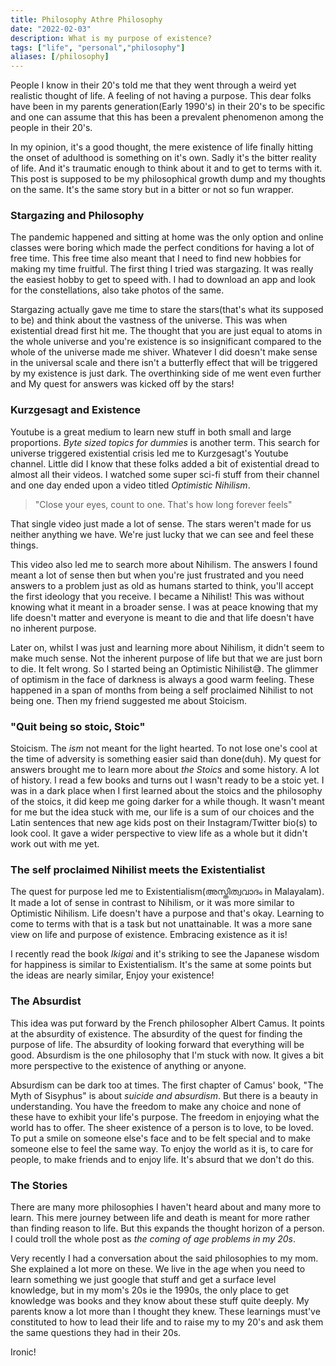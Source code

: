 ```yaml
---
title: Philosophy Athre Philosophy
date: "2022-02-03"
description: What is my purpose of existence?
tags: ["life", "personal","philosophy"]
aliases: [/philosophy]
---
```


People I know in their 20's told me that they went through a weird yet realistic thought of life. A feeling of not having a purpose. This dear folks have been in my parents generation(Early 1990's) in their 20's to be specific and one can assume that this has been a prevalent phenomenon among the people in their 20's.

In my opinion, it's a good thought, the mere existence of life finally hitting the onset of adulthood is something on it's own. Sadly it's the bitter reality of life. And it's traumatic enough to think about it and to get to terms with it. This post is supposed to be my philosophical growth dump and my thoughts on the same. It's the same story but in a bitter or not so fun wrapper.

### Stargazing and Philosophy

The pandemic happened and sitting at home was the only option and online classes were boring which made the perfect conditions for having a lot of free time. This free time also meant that I need to find new hobbies for making my time fruitful. The first thing I tried was stargazing. It was really the easiest hobby to get to speed with. I had to download an app and look for the constellations, also take photos of the same. 

Stargazing actually gave me time to stare the stars(that's what its supposed to be) and think about the vastness of the universe. This was when existential dread first hit me. The thought that you are just equal to atoms in the whole universe and you're existence is so insignificant compared to the whole of the universe made me shiver. Whatever I did doesn't make sense in the universal scale and there isn't a butterfly effect that will be triggered by my existence is just dark. The overthinking side of me went even further and My quest for answers was kicked off by the stars!

### Kurzgesagt and Existence

Youtube is a great medium to learn new stuff in both small and large proportions. _Byte sized topics for dummies_ is another term. This search for universe triggered existential crisis led me to Kurzgesagt's Youtube channel. Little did I know that these folks added a bit of existential dread to almost all their videos. I watched some super sci-fi stuff from their channel and one day ended upon a video titled  _Optimistic Nihilism_. 

> "Close your eyes, count to one. That's how long forever feels"

That single video just made a lot of sense. The stars weren't made for us neither anything we have. We're just lucky that we can see and feel these things. 

This video also led me to search more about Nihilism. The answers I found meant a lot of sense then but when you're just frustrated and you need answers to a problem just as old as humans started to think, you'll accept the first ideology that you receive. I became a Nihilist! This was without knowing what it meant in a broader sense. I was at peace knowing that my life doesn't matter and everyone is meant to die and that life doesn't have no inherent purpose. 

Later on, whilst I was just and learning more about Nihilism, it didn't seem to make much sense. Not the inherent purpose of life but that we are just born to die. It felt wrong. So I started being an Optimistic Nihilist:sweat_smile:. The glimmer of optimism in the face of darkness is always a good warm feeling.
These happened in a span of months from being a self proclaimed Nihilist to not being one. Then my friend suggested me about Stoicism. 

### "Quit being so stoic, Stoic"

Stoicism. The _ism_ not meant for the light hearted. To not lose one's cool at the time of adversity is something easier said than done(duh). My quest for answers brought me to learn more about _the Stoics_ and some history. A lot of history. I read a few books and turns out I wasn't ready to be a stoic yet. I was in a dark place when I first learned about the stoics and the philosophy of the stoics, it did keep me going darker for a while though. It wasn't meant for me but the idea stuck with me, our life is a sum of our choices and the Latin sentences that new age kids post on their Instagram/Twitter bio(s) to look cool. It gave a wider perspective to view life as a whole but it didn't work out with me yet.

### The self proclaimed Nihilist meets the Existentialist

The quest for purpose led me to Existentialism(അസ്തിത്വവാദം in Malayalam). It made a lot of sense in contrast to Nihilism, or it was more similar to Optimistic Nihilism. Life doesn't have a purpose and that's okay. Learning to come to terms with that is a task but not unattainable. It was a more sane view on life and purpose of existence. Embracing existence as it is!

I recently read the book _Ikigai_ and it's striking to see the Japanese wisdom for happiness is similar to Existentialism. It's the same at some points but the ideas are nearly similar, Enjoy your existence!

### The Absurdist

This idea was put forward by the French philosopher Albert Camus. It points at the absurdity of existence. The absurdity of the quest for finding the purpose of life. The absurdity of looking forward that everything will be good. Absurdism is the one philosophy that I'm stuck with now. It gives a bit more perspective to the existence of anything or anyone. 

Absurdism can be dark too at times. The first chapter of Camus' book, "The Myth of Sisyphus" is about _suicide and absurdism_. But there is a beauty in understanding. You have the freedom to make any choice and none of these have to exhibit your life's purpose. The freedom in enjoying what the world has to offer. The sheer existence of a person is to love, to be loved. To put a smile on someone else's face and to be felt special and to make someone else to feel the same way. To enjoy the world as it is, to care for people, to make friends and to enjoy life. It's absurd that we don't do this.

### The Stories

There are many more philosophies I haven't heard about and many more to learn. This mere journey between life and death is meant for more rather than finding reason to life. But this expands the thought horizon of a person. I could troll the whole post as _the coming of age problems in my 20s_.

Very recently I had a conversation about the said philosophies to my mom. She explained a lot more on these. We live in the age when you need to learn something we just google that stuff and get a surface level knowledge, but in my mom's 20s ie the 1990s, the only place to get knowledge was books and they know about these stuff quite deeply. My parents know a lot more than I thought they knew. These learnings must've constituted to how to lead their life and to raise my to my 20's and ask them the same questions they had in their 20s. 

Ironic!
